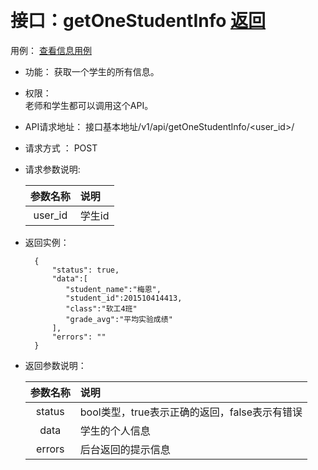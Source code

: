 ﻿﻿
# 接口：getOneStudentInfo  [返回](../../README.md)
用例： [查看信息用例](../../md/查看用户信息.md)

- 功能：
    获取一个学生的所有信息。
    
- 权限：    
    老师和学生都可以调用这个API。
    
- API请求地址： 
    接口基本地址/v1/api/getOneStudentInfo/<user_id>/

- 请求方式 ：
    POST

- 请求参数说明:        

  |参数名称|说明|
  |:---------:|:--------------------------------------------------------|
  |user_id|学生id|

    
- 返回实例：

        {         
            "status": true,
            "data":[
               "student_name":"梅恩",
               "student_id":201510414413,
               "class":"软工4班"
               "grade_avg":"平均实验成绩"
            ],
            "errors": ""
        }
 
- 返回参数说明：    
 
  |参数名称|说明|
  |:---------:|:--------------------------------------------------------|      
  |status|bool类型，true表示正确的返回，false表示有错误|
  |data|学生的个人信息|
  |errors|后台返回的提示信息|

